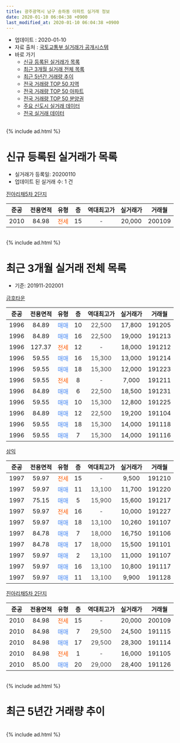 ```yaml
---
title: 광주광역시 남구 송하동 아파트 실거래 정보
date: 2020-01-10 06:04:38 +0900
last_modified_at: 2020-01-10 06:04:38 +0900
---
```


* 업데이트 : 2020-01-10
* 자료 출처 : [국토교통부 실거래가 공개시스템](http://rt.molit.go.kr)
* 바로 가기
    * [신규 등록된 실거래가 목록](#신규-등록된-실거래가-목록)
    * [최근 3개월 실거래 전체 목록](#최근-3개월-실거래-전체-목록)
    * [최근 5년간 거래량 추이](#최근-5년간-거래량-추이)
    * [전국 거래량 TOP 50 지역](https://inasie.github.io/apt-trade-info/최근-3개월-전국에서-가장-거래가-많이-발생한-지역)
    * [전국 거래량 TOP 50 아파트](https://inasie.github.io/apt-trade-info/최근-3개월-전국에서-가장-거래가-많이-발생한-아파트)
    * [전국 거래량 TOP 50 분양권](https://inasie.github.io/apt-trade-info/최근-3개월-전국에서-가장-거래가-많이-발생한-분양권)
    * [주요 신도시 실거래 데이터](https://inasie.github.io/apt-trade-info/주요-신도시)
    * [전국 실거래 데이터](https://inasie.github.io/apt-trade-info/전국)
<br>
{% include ad.html %}
<br>

# 신규 등록된 실거래가 목록
* 실거래가 등록일: 20200110
* 업데이트 된 실거래 수: 1 건


[진아리채5차 2단지](https://search.naver.com/search.naver?query=%EA%B4%91%EC%A3%BC%EA%B4%91%EC%97%AD%EC%8B%9C+%EB%82%A8%EA%B5%AC+%EC%86%A1%ED%95%98%EB%8F%99+%EC%A7%84%EC%95%84%EB%A6%AC%EC%B1%845%EC%B0%A8+2%EB%8B%A8%EC%A7%80)

|준공|전용면적|유형|층|역대최고가|실거래가|거래월|
|:---:|:---:|:---:|:---:|:---:|:---:|:---:|
|2010|84.98|<span style="color:#ff5a00">전세</span>|15|<span style="color:#444444">-</span>|20,000|200109|


<br>
{% include ad.html %}
<br>

# 최근 3개월 실거래 전체 목록
* 기준: 201911-202001


[금호타운](https://search.naver.com/search.naver?query=%EA%B4%91%EC%A3%BC%EA%B4%91%EC%97%AD%EC%8B%9C+%EB%82%A8%EA%B5%AC+%EC%86%A1%ED%95%98%EB%8F%99+%EA%B8%88%ED%98%B8%ED%83%80%EC%9A%B4)

|준공|전용면적|유형|층|역대최고가|실거래가|거래월|
|:---:|:---:|:---:|:---:|:---:|:---:|:---:|
|1996|84.89|<span style="color:#4285f3">매매</span>|10|<span style="color:#444444">22,500</span>|17,800|191205|
|1996|84.89|<span style="color:#4285f3">매매</span>|16|<span style="color:#444444">22,500</span>|19,000|191213|
|1996|127.37|<span style="color:#ff5a00">전세</span>|12|<span style="color:#444444">-</span>|18,000|191212|
|1996|59.55|<span style="color:#4285f3">매매</span>|16|<span style="color:#444444">15,300</span>|13,000|191214|
|1996|59.55|<span style="color:#4285f3">매매</span>|18|<span style="color:#444444">15,300</span>|12,000|191223|
|1996|59.55|<span style="color:#ff5a00">전세</span>|8|<span style="color:#444444">-</span>|7,000|191211|
|1996|84.89|<span style="color:#4285f3">매매</span>|6|<span style="color:#444444">22,500</span>|18,500|191231|
|1996|59.55|<span style="color:#4285f3">매매</span>|10|<span style="color:#444444">15,300</span>|12,800|191225|
|1996|84.89|<span style="color:#4285f3">매매</span>|12|<span style="color:#444444">22,500</span>|19,200|191104|
|1996|59.55|<span style="color:#4285f3">매매</span>|18|<span style="color:#444444">15,300</span>|14,000|191118|
|1996|59.55|<span style="color:#4285f3">매매</span>|7|<span style="color:#444444">15,300</span>|14,000|191116|

[삼익](https://search.naver.com/search.naver?query=%EA%B4%91%EC%A3%BC%EA%B4%91%EC%97%AD%EC%8B%9C+%EB%82%A8%EA%B5%AC+%EC%86%A1%ED%95%98%EB%8F%99+%EC%82%BC%EC%9D%B5)

|준공|전용면적|유형|층|역대최고가|실거래가|거래월|
|:---:|:---:|:---:|:---:|:---:|:---:|:---:|
|1997|59.97|<span style="color:#ff5a00">전세</span>|15|<span style="color:#444444">-</span>|9,500|191210|
|1997|59.97|<span style="color:#4285f3">매매</span>|11|<span style="color:#444444">13,100</span>|11,700|191220|
|1997|75.15|<span style="color:#4285f3">매매</span>|5|<span style="color:#444444">15,900</span>|15,600|191217|
|1997|59.97|<span style="color:#ff5a00">전세</span>|16|<span style="color:#444444">-</span>|10,000|191227|
|1997|59.97|<span style="color:#4285f3">매매</span>|18|<span style="color:#444444">13,100</span>|10,260|191107|
|1997|84.78|<span style="color:#4285f3">매매</span>|7|<span style="color:#444444">18,000</span>|16,750|191106|
|1997|84.78|<span style="color:#4285f3">매매</span>|17|<span style="color:#444444">18,000</span>|15,500|191101|
|1997|59.97|<span style="color:#4285f3">매매</span>|2|<span style="color:#444444">13,100</span>|11,000|191107|
|1997|59.97|<span style="color:#4285f3">매매</span>|16|<span style="color:#444444">13,100</span>|10,800|191117|
|1997|59.97|<span style="color:#4285f3">매매</span>|11|<span style="color:#444444">13,100</span>|9,900|191128|

[진아리채5차 2단지](https://search.naver.com/search.naver?query=%EA%B4%91%EC%A3%BC%EA%B4%91%EC%97%AD%EC%8B%9C+%EB%82%A8%EA%B5%AC+%EC%86%A1%ED%95%98%EB%8F%99+%EC%A7%84%EC%95%84%EB%A6%AC%EC%B1%845%EC%B0%A8+2%EB%8B%A8%EC%A7%80)

|준공|전용면적|유형|층|역대최고가|실거래가|거래월|
|:---:|:---:|:---:|:---:|:---:|:---:|:---:|
|2010|84.98|<span style="color:#ff5a00">전세</span>|15|<span style="color:#444444">-</span>|20,000|200109|
|2010|84.98|<span style="color:#4285f3">매매</span>|7|<span style="color:#444444">29,500</span>|24,500|191115|
|2010|84.98|<span style="color:#4285f3">매매</span>|17|<span style="color:#444444">29,500</span>|28,300|191114|
|2010|84.98|<span style="color:#ff5a00">전세</span>|1|<span style="color:#444444">-</span>|16,000|191105|
|2010|85.00|<span style="color:#4285f3">매매</span>|20|<span style="color:#444444">29,000</span>|28,400|191126|


<br>
{% include ad.html %}
<br>

# 최근 5년간 거래량 추이


<div style="width:100%;">
    <canvas id="deal_progress" height="200"></canvas>
</div>

<script>
new Chart(document.getElementById("deal_progress"), {
    type: 'line',
    data: {
        labels: ['201501','201502','201503','201504','201505','201506','201507','201508','201509','201510','201511','201512','201601','201602','201603','201604','201605','201606','201607','201608','201609','201610','201611','201612','201701','201702','201703','201704','201705','201706','201707','201708','201709','201710','201711','201712','201801','201802','201803','201804','201805','201806','201807','201808','201809','201810','201811','201812','201901','201902','201903','201904','201905','201906','201907','201908','201909','201910','201911','201912','202001'],
        datasets: [{
            label: '매매',
            pointRadius: 1,
            data: [18, 15, 16, 17, 5, 12, 17, 8, 18, 11, 10, 9, 5, 8, 13, 5, 5, 7, 8, 7, 8, 9, 8, 7, 5, 10, 10, 5, 6, 10, 12, 12, 9, 8, 7, 10, 9, 5, 12, 7, 16, 9, 12, 13, 17, 14, 4, 8, 3, 6, 11, 5, 12, 4, 8, 5, 4, 3, 12, 8, 0],
            borderColor: "rgba(255, 201, 14, 1)",
            backgroundColor: "rgba(255, 201, 14, 0.5)",
            fill: false,
            lineTension: 0
        },{
            label: '전월세',
            pointRadius: 1,
            data: [6, 5, 4, 4, 4, 7, 5, 9, 2, 4, 4, 5, 3, 2, 3, 3, 0, 5, 4, 1, 3, 7, 2, 2, 4, 4, 3, 7, 3, 2, 4, 4, 4, 3, 1, 2, 11, 5, 7, 5, 6, 4, 3, 2, 6, 3, 2, 7, 3, 6, 4, 5, 5, 3, 4, 1, 2, 5, 1, 4, 1],
            borderColor: "rgba(0, 141, 185, 1)",
            backgroundColor: "rgba(0, 141, 185, 0.5)",
            fill: false,
            lineTension: 0
        }
        ]
    },
    options: {
        responsive: true,
        title: {
            display: false
        },
        tooltips: {
            mode: 'index',
            intersect: false
        },
        hover: {
            mode: 'nearest',
            intersect: true
        },
        scales: {
            xAxes: [{
                display: true,
                scaleLabel: {
                    display: true,
                    labelString: '년/월'
                }
            }],
            yAxes: [{
                display: true,
                ticks: {
                    suggestedMin: 0,
                },
                scaleLabel: {
                    display: true,
                    labelString: '실거래 수'
                }
            }]
        }
    }
});

</script>


<br>
{% include ad.html %}
<br>

